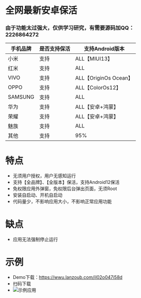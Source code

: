# 全网最新安卓保活
### 由于功能太过强大，仅供学习研究，有需要源码加QQ：2226864272
手机品牌  | 是否支持保活  | 支持Android版本
 ---- | ----- | ------  
 小米  | 支持 | ALL【MIUI13】
 红米  | 支持 | ALL   
 VIVO  | 支持 | ALL【OriginOs Ocean】
 OPPO  | 支持 | ALL【ColorOs12】
 SAMSUNG  | 支持 | ALL   
 华为  | 支持 | ALL【安卓+鸿蒙】   
 荣耀  | 支持 | ALL【安卓+鸿蒙】   
 魅族  | 支持 | ALL
 其他  | 支持 | 95%  
 
 # 特点
 * 无须用户授权，用户无感知运行
 * 支持【全品牌】、【全版本】保活，支持Android12保活
 * 免权限应用外弹窗，免权限后台弹出页面，无须Root
 * 安装自启动、开机自启动
 * 代码量少，不影响应用大小，不影响正常应用功能

# 缺点
* 应用无法强制停止运行

# 示例
* Demo下载：https://wwu.lanzoub.com/iI02o047i58d
* 扫码下载 
* ![示例应用](https://qr.api.cli.im/newqr/create?data=https%253A%252F%252Fwwu.lanzoub.com%252FiI02o047i58d&level=H&transparent=false&bgcolor=%23ffffff&forecolor=%23000000&blockpixel=12&marginblock=1&logourl=&logoshape=no&size=500&kid=cliim&key=18cc10250e49512c97ca1fee9f6210a8)  
